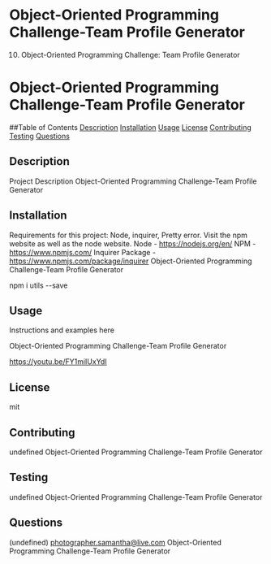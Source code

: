 # Object-Oriented Programming Challenge-Team Profile Generator
 10. Object-Oriented Programming Challenge: Team Profile Generator


# Object-Oriented Programming Challenge-Team Profile Generator
##Table of Contents 
[Description](#description)
[Installation](#installation)
[Usage](#usage)
[License](#license)
[Contributing](#contributing)
[Testing](#testing)
[Questions](#questions)
## Description 
Project Description Object-Oriented Programming Challenge-Team Profile Generator  
## Installation 
Requirements for this project: Node, inquirer, Pretty error. Visit the npm website as well as the node website. 
Node - https://nodejs.org/en/ 
NPM - https://www.npmjs.com/
Inquirer Package - https://www.npmjs.com/package/inquirer
Object-Oriented Programming Challenge-Team Profile Generator

 npm i utils --save



## Usage
Instructions and examples here 

Object-Oriented Programming Challenge-Team Profile Generator

https://youtu.be/FY1miIUxYdI 

## License
mit

## Contributing
undefined Object-Oriented Programming Challenge-Team Profile Generator

## Testing
undefined Object-Oriented Programming Challenge-Team Profile Generator

## Questions 
(undefined)
photographer.samantha@live.com
Object-Oriented Programming Challenge-Team Profile Generator

